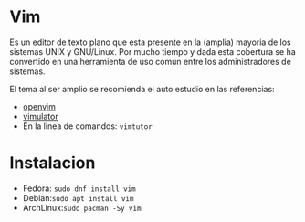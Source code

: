 # Vim 

Es un editor de texto plano que esta presente en la (amplia) mayoria de los sistemas UNIX y GNU/Linux. Por mucho tiempo y dada esta cobertura se ha convertido en una herramienta de uso comun entre los administradores de sistemas.

El tema al ser amplio se recomienda el auto estudio en las referencias:

* [openvim](http://www.openvim.com/)
* [vimulator](https://thoughtbot.github.io/vimulator/)
* En la linea de comandos: `vimtutor`

# Instalacion

* Fedora: `sudo dnf install vim`
* Debian:`sudo apt install vim`
* ArchLinux:`sudo pacman -Sy vim`

